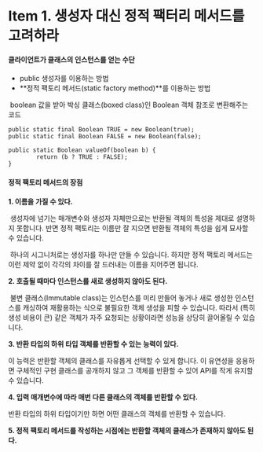 # Item 1. 생성자 대신 정적 팩터리 메서드를 고려하라

#### 클라이언트가 클래스의 인스턴스를 얻는 수단

-   public 생성자를 이용하는 방법
-   **정적 팩토리 메서드(static factory method)**를 이용하는 방법

 boolean 값을 받아 박싱 클래스(boxed class)인 Boolean 객체 참조로 변환해주는 코드

```
public static final Boolean TRUE = new Boolean(true);
public static final Boolean FALSE = new Boolean(false);

public static Boolean valueOf(boolean b) {
        return (b ? TRUE : FALSE);
}
```

#### 정적 팩토리 메서드의 장점

**1\. 이름을 가질 수 있다.**

 생성자에 넘기는 매개변수와 생성자 자체만으로는 반환될 객체의 특성을 제대로 설명하지 못합니다. 반면 정적 팩토리는 이름만 잘 지으면 반환될 객체의 특성을 쉽게 묘사할 수 있습니다.

 하나의 시그니처로는 생성자를 하나만 만들 수 있습니다. 하지만 정적 팩토리 메서드는 이런 제약 없이 각각의 차이를 잘 드러내는 이름을 지어주면 됩니다.

**2\. 호출될 때마다 인스턴스를 새로 생성하지 않아도 된다.**

 불변 클래스(Immutable class)는 인스턴스를 미리 만들어 놓거나 새로 생성한 인스턴스를 캐싱하여 재활용하는 식으로 불필요한 객체 생성을 피할 수 있습니다. 따라서 (특히 생성 비용이 큰) 같은 객체가 자주 요청되는 상황이라면 성능을 상당히 끌어올릴 수 있습니다.

**3\. 반환 타입의 하위 타입 객체를 반환할 수 있는 능력이 있다.**

이 능력은 반환할 객체의 클래스를 자유롭게 선택할 수 있게 합니다. 이 유연성을 응용하면 구체적인 구현 클래스를 공개하지 않고 그 객체를 반환할 수 있어 API를 작게 유지할 수 있습니다.

**4\. 입력 매개변수에 따라 매번 다른 클래스의 객체를 반환할 수 있다.**

반환 타입의 하위 타입이기만 하면 어떤 클래스의 객체를 반환할 수 있습니다.

**5\. 정적 팩토리 메서드를 작성하는 시점에는 반환할 객체의 클래스가 존재하지 않아도 된다.**